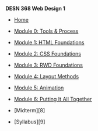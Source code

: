 **DESN 368 Web Design 1**
* [Home](/)
* [Module 0: Tools & Process](module-0/README.md)
* [Module 1: HTML Foundations](module-1/README.md)
* [Module 2: CSS Foundations](module-2/README.md)
* [Module 3: RWD Foundations](module-3/README.md)
* [Module 4: Layout Methods](module-4/README.md)
* [Module 5: Animation](module-5/README.md)
* [Module 6: Putting It All Together](module-6/README.md)

* [Midterm][8]

* [Syllabus][9]
